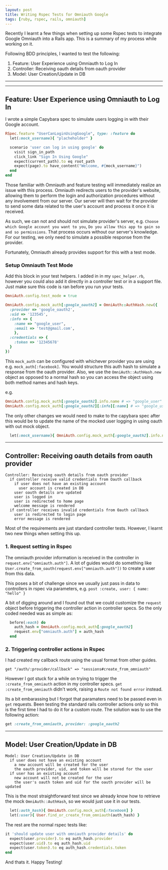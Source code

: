 ```yaml
---
layout: post
title: Writing Rspec Tests for Omniauth Google
tags: [ruby, rspec, rails, omniauth]
---
```


Recently I learnt a few things when setting up some Rspec tests to integrate Google Omniauth into a Rails app. This is a summary of my process while working on it.

Following BDD principles, I wanted to test the following:

1. Feature: User Experience using Omniauth to Log In
2. Controller: Receiving oauth details from oauth provider
3. Model: User Creation/Update in DB
<!--break-->
---

---

## Feature: User Experience using Omniauth to Log In
I wrote a simple Capybara spec to simulate users logging in with their Google account.

```ruby
RSpec.feature "UserCanLoginUsingGoogle", type: :feature do
  let(:mock_username){ "placheholder" }

  scenario 'user can log in using google' do
    visit sign_in_path
    click_link "Sign In Using Google"
    expect(current_path).to eq root_path
    expect(page).to have_content("Welcome, #{mock_username}")
  end
end
```

Those familiar with Omniauth and feature testing will immediately realize an issue with this process. Omniauth redirects users to the provider's website, allowing them to perform the login and authorization procedures without any involvement from our server. Our server will then wait for the provider to send some data related to the user's account and process it once it is received.

As such, we can not and should not simulate provider's server, e.g. `Choose which Google account you want to you`, `Do you allow this app to gain so and so permissions`. That process occurs without our server's knowledge. For our testing, we only need to simulate a possible response from the provider.

Fortunately, Omniauth already provides support for this with a test mode.

### Setup Omniauth Test Mode
Add this block in your test helpers. I added in in my `spec_helper.rb`, however you could also add it directly in a controller test or in a support file. Just make sure this code is ran before you run your tests.

```ruby
OmniAuth.config.test_mode = true

OmniAuth.config.mock_auth[:google_oauth2] = OmniAuth::AuthHash.new({
  :provider => 'google_oauth2',
  :uid => '123545',
  :info => {
    :name => "google_user",
    :email => 'test@gmail.com',
    },
  :credentials => {
    :token => '12345678'
  }
})
```
This `mock_auth` can be configured with whichever provider you are using e.g. `mock_auth[:facebook]`. You would structure this auth hash to simulate a response from the oauth provider. Also, we use the `OmniAuth::AuthHash.new` object as opposed to a normal hash so you can access the object using both method names and hash keys.

e.g.

```ruby
OmniAuth.config.mock_auth[:google_oauth2].info.name # => "google_user"
OmniAuth.config.mock_auth[:google_oauth2][:info][:name] # => "google_user"
```

The only other changes we would need to make to the capybara spec after this would be to update the name of the mocked user logging in using oauth with out mock object.

```ruby
  let(:mock_username){ OmniAuth.config.mock_auth[:google_oauth2].info.name }
```

---

## Controller: Receiving oauth details from oauth provider


```
Controller: Receiving oauth details from oauth provider
  if controller receive valid credentials from Oauth callback
    if user does not have an existing account
      user account is created in DB
    user oauth details are updated
    user is logged in
    user is redirected to home page
    welcome message is rendered
  if controller receives invalid credentials from Oauth callback
    user is redirected to login page
    error message is rendered
```

Most of the requirements are just standard controller tests. However, I learnt two new things when setting this up.

### 1. Request setting in Rspec
The omniauth provider information is received in the controller in `request.env["omniauth.auth"]`. A lot of guides would do something like `User.create_from_oauth(request.env["omniauth.auth"])` to create a user from this data.

This poses a bit of challenge since we usually just pass in data to controllers in rspec via parameters, e.g. `post :create, user: { name: "hello" }`

A bit of digging around and I found out that we could customize the `request` object before triggering the controller action in controller specs. So the only coded needed was as simple as:

```ruby
  before(:each) do
    auth_hash = OmniAuth.config.mock_auth[:google_oauth2]
    request.env["omniauth.auth"] = auth_hash
  end
```

### 2. Triggering controller actions in Rspec
I had created my callback route using the usual format from other guides.

```
get "/auth/:provider/callback" => "sessions#create_from_omniauth"
```

However I got stuck for a while on trying to trigger the `:create_from_omniauth` action in my controller specs. `get :create_from_omniauth` didn't work, raising a `Route not found error` instead.

Its a bit embarassing but I forgot that paramaters need to be passed even in `get` requests. Been testing the standard rails controller actions only so this is the first time I had to do it for a custom route. The solution was to use the following action:

```ruby
get :create_from_omniauth, provider: :google_oauth2
```

---

## Model: User Creation/Update in DB

```
Model: User Creation/Update in DB
  if user does not have an existing account
    a new account will be created for the user
    the oauth provider, uid, and token will be stored for the user
  if user has an existing account
    new account will not be created for the user
    the user's oauth token and uid for the oauth provider will be updated
```

This is the most straightforward test since we already know how to retrieve the mock `OmniAuth::AuthHash`, so we would just use it in our tests.

```ruby
  let(:auth_hash){ OmniAuth.config.mock_auth[:facebook] }
  let(:user){ User.find_or_create_from_omniauth(auth_hash) }
````

The rest are the normal rspec tests like:

```ruby
it 'should update user with omniauth provider details' do
  expect(user.provider).to eq auth_hash.provider
  expect(user.uid).to eq auth_hash.uid
  expect(user.token).to eq auth_hash.credentials.token
end
```

And thats it. Happy Testing!

